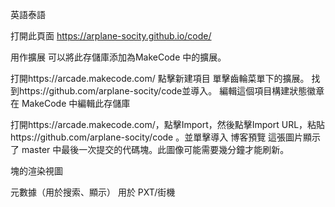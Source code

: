 英語泰語

打開此頁面 https://arplane-socity.github.io/code/

用作擴展
可以將此存儲庫添加為MakeCode 中的擴展。

打開https://arcade.makecode.com/
點擊新建項目
單擊齒輪菜單下的擴展。
找到https://github.com/arplane-socity/code並導入。
編輯這個項目構建狀態徽章
在 MakeCode 中編輯此存儲庫

打開https://arcade.makecode.com/，點擊Import，然後點擊Import URL，粘貼https://github.com/arplane-socity/code 。並單擊導入 博客預覽 這張圖片顯示了 master 中最後一次提交的代碼塊。此圖像可能需要幾分鐘才能刷新。

塊的渲染視圖

元數據（用於搜索、顯示）
用於 PXT/街機
